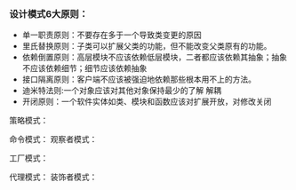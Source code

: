 ### 设计模式6大原则：
* 单一职责原则：不要存在多于一个导致类变更的原因
* 里氏替换原则：子类可以扩展父类的功能，但不能改变父类原有的功能。 
* 依赖倒置原则：高层模块不应该依赖低层模块，二者都应该依赖其抽象；抽象不应该依赖细节；细节应该依赖抽象   
* 接口隔离原则：客户端不应该被强迫地依赖那些根本用不上的方法。  
* 迪米特法则:一个对象应该对其他对象保持最少的了解  解耦
* 开闭原则：一个软件实体如类、模块和函数应该对扩展开放，对修改关闭  



策略模式：

命令模式：
观察者模式：

工厂模式：

代理模式：
装饰者模式：



